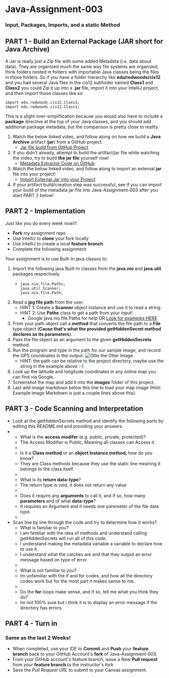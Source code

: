 # Java-Assignment-003

### Input, Packages, Imports, and a static Method

## PART 1 - Build an External Package (JAR short for Java Archive)

A Jar is really just a Zip file with some added Metadata (i.e. data about data). They are organized much the same way file systems are organized, think folders nested in folders with importable Java classes being the files in those folders. So if you have a folder hierarchy like **edu/redwoods/cis12** and you had several Java files in the cis12 subfolder named **Class1** and **Class2** you could Zip it up into a **.jar** file, import it into your IntelliJ project, and then import those classes like so:

```
import edu.redwoods.cis12.Class1;
import edu.redwoods.cis12.Class1;
```

This is a slight over-simplification because you would also have to include a **package** directive at the top of your Java classes, and you should add additional package metadata, but the comparison is pretty close to reality.


1. Watch the below linked video, and follow along on how we build a **Java Archive** artifact (**jar**) from a GitHub project.
    * [Jar file build from GitHub Project](https://redwoods.us-west-2.instructuremedia.com/embed/517c63e3-9624-4880-a46f-7eea3efe338a)
1. If you didn't already, attempt to build the artifact/jar file while watching the video, try to build **the jar file** yourself now!
    * [Metadata Extractor Code on GitHub](https://github.com/drewnoakes/metadata-extractor)
1. Watch the below linked video, and follow along to import an external **jar** file into your project!
    * [Import External Jar into your Project](https://redwoods.us-west-2.instructuremedia.com/embed/92f5cfd8-59f3-48b8-bbfe-a16c664625ac)
1. If your artifact build/creation step was successful, see if you can import your build of the metadata jar file into Java-Assignment-003 after you start PART 2 below!

## PART 2 - Implementation

Just like you do every week now!!!

* **Fork** my assignment repo
* Use IntelliJ to **clone** your fork locally
* Use IntelliJ to create a local **feature branch**
* Complete the following assignment:

Your assignment is to use Built-In java classes to:

1. Import the following java Built-In classes from the **java.nio** and **java.util** packages respectively.
    * ```
      java.nio.file.Paths;
      java.util.Scanner;
      java.nio.file.Path;
      ```
1. Read a **jpg file path** from the user.
     * HINT 1: Create a **Scanner** object instance and use it to read a string.
     * HINT 2: Use **Paths** class to get a path from your input!
         * Google java.nio.file.Paths for help OR [Look for examples HERE](https://www.geeksforgeeks.org/java-nio-file-paths-class-in-java/)
1. From your path object call a **method** that converts the file path to a **File** type object (**Cause that's what the provided getHiddenSecret method declares as its parameters**).
1. Pass the file object as an argument to the given **getHiddenSecrets** method.
1. Run the program and type in the path for our sample image, and record the GPS coordinates in the output.
  ![Ollie the Otter Image](images/OllieTheOtter.jpg)
    * HINT: the path can be relative to the project directory, maybe use the string in the example above :-)
1. Look up the latitude and longitude coordinates in any online map you can find via Google.
1. Screenshot the map and add it into the **images** folder of this project.
1. Last add image markdown below this line to load your map image (Hint: Example image Markdown is just a couple lines above this).

## PART 3 - Code Scanning and Interpretation

* Look at the getHiddenSecrets method and identify the following parts by editing this README.md and providing your answers:
* 
    * What is the **access modifer** (e.g. public, private, protected)?
    * The Access Modifier is Public, Meaning all classes can Access it.
    * 
    * Is it a **Class method** or an **object Instance method**, how do you know?
    * They are Class methods because they use the static line meaning it belongs to the class itself.
    * 
  * What is its **return data-type**?
  * The return type is void, it does not return any value
  * 
  * Does it require any **arguments** to call it, and if so, how many **parameters** and of what **data-type**?
  * It requires an Argument and it needs one paremeter of the file data type.
  * 
* Scan line by line through the code and try to determine how it works?
    * What is familiar to you?
    * I am familiar with the idea of methods and understand calling getHiddenSecrets will run all of this code. 
    * I understand making the metadata variable a variable to declare how to use it. 
    * I understand what the catches are and that they output an error message based on type of error.
    * 
    * What is not familiar to you?
    * Im unfamiliar with the if and for codes, and how all the directory codes work but for the most part it makes sense to me.
    * 
    * Do the **for** loops make sense, and if so, tell me what you think they do?
    * Im not 100% sure but i think it is to display an error message if the directory has errors.

## PART 4 - Turn in

### Same as the last 2 Weeks!

* When completed, use your IDE to **Commit** and **Push** your **feature branch** back to your GitHub Account's **fork** of Java-Assignment-003.
* From your GitHub account's feature branch, issue a New **Pull request** from your **feature branch** to the instructor's fork
* Save the *Pull Request URL* to submit to your Canvas assignment.
